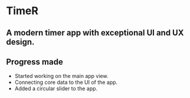 # TimeR

## A modern timer app with exceptional UI and UX design.

## Progress made
* Started working on the main app view.
* Connecting core data to the UI of the app.
* Added a circular slider to the app.

